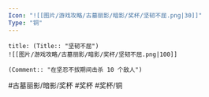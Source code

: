 ```yaml
---
Icon: "![[图片/游戏攻略/古墓丽影/暗影/奖杯/坚韧不屈.png|30]]"
Type: "铜"
---
```

```ad-common-bronze-trophy
title: (Title:: "坚韧不屈")
![[图片/游戏攻略/古墓丽影/暗影/奖杯/坚韧不屈.png|100]]

(Comment:: "在坚忍不拔期间击杀 10 个敌人")
```

#古墓丽影/暗影/奖杯 #奖杯 #奖杯/铜

